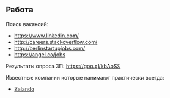 ## Работа

Поиск вакансий:
  - https://www.linkedin.com/
  - http://careers.stackoverflow.com/
  - http://berlinstartupjobs.com/
  - https://angel.co/jobs

Результаты опроса ЗП: https://goo.gl/kbAoSS

Известные компании которые нанимают практически всегда:
  - [Zalando](https://jobs.zalando.de/en/)
